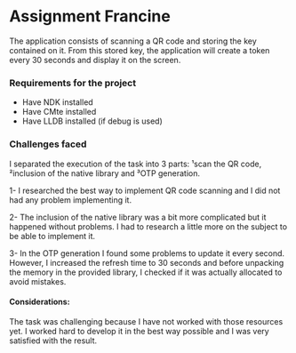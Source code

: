 # Assignment Francine

The application consists of scanning a QR code and storing the key contained on it. From this stored key, the application will create a token every 30 seconds and display it on the screen.


### Requirements for the project

- Have NDK installed
- Have CMte installed
- Have LLDB installed (if debug is used)


### Challenges faced

I separated the execution of the task into 3 parts: ¹scan the QR code, ²inclusion of the native library and ³OTP generation.

1- I researched the best way to implement QR code scanning and I did not had any problem implementing it.

2- The inclusion of the native library was a bit more complicated but it happened without problems. I had to research a little more on the subject to be able to implement it.

3- In the OTP generation I found some problems to update it every second. However, I increased the refresh time to 30 seconds and before unpacking the memory in the provided library, I checked if it was actually allocated to avoid mistakes.

#### Considerations:

The task was challenging because I have not worked with those resources yet. I worked hard to develop it in the best way possible and I was very satisfied with the result.


